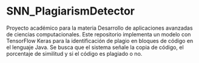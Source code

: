 # SNN_PlagiarismDetector
Proyecto académico para la materia Desarrollo de aplicaciones avanzadas de ciencias computacionales. Este repositorio implementa un modelo  con TensorFlow Keras para la identificación de plagio en bloques de código en el lenguaje Java. Se busca que el sistema señale la copia de código, el porcentaje de similitud y si el código es plagiado o no.
